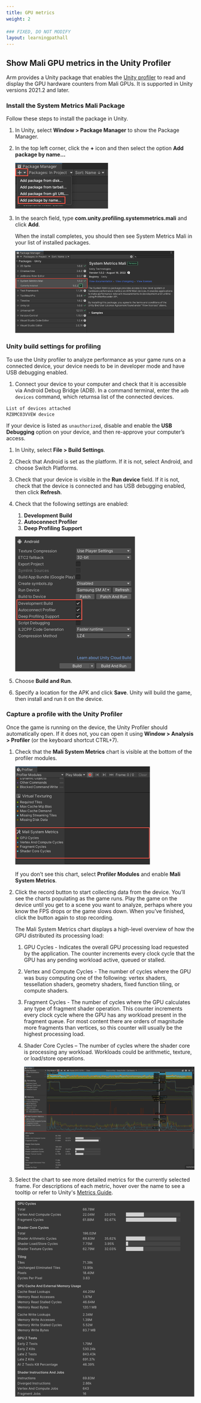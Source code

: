 ```yaml
---
title: GPU metrics
weight: 2

### FIXED, DO NOT MODIFY
layout: learningpathall
---
```


## Show Mali GPU metrics in the Unity Profiler 

Arm provides a Unity package that enables the [Unity profiler](https://unity.com/features/profiling) to read and display the GPU hardware counters from Mali GPUs. It is supported in Unity versions 2021.2 and later.

### Install the System Metrics Mali Package 

Follow these steps to install the package in Unity.

1. In Unity, select **Window > Package Manager** to show the Package Manager.
1. In the top left corner, click the **+** icon and then select the option **Add package by name…**

    ![Adding a Unity package by name](unity_add_package_by_name.png "Figure 1. Add a package by name")
1. In the search field, type **com.unity.profiling.systemmetrics.mali** and click **Add**.

    When the install completes, you should then see System Metrics Mali in your list of installed packages.

    ![Mali System Metrics in the Package Manager](unity_package_manager.png "Figure 2. Mali System Metrics package in the Package Manager")

### Unity build settings for profiling

To use the Unity profiler to analyze performance as your game runs on a connected device, your device needs to be in developer mode and have USB debugging enabled.

1. Connect your device to your computer and check that it is accessible via Android Debug Bridge (ADB). In a command terminal, enter the `adb devices` command, which returnsa list of the connected devices.

```
List of devices attached
RZ8MC03VVEW	device
```

If your device is listed as `unauthorized`, disable and enable the **USB Debugging** option on your device, and then re-approve your computer’s access.

1. In Unity, select **File > Build Settings**.
1. Check that Android is set as the platform. If it is not, select Android, and choose Switch Platforms.
1. Check that your device is visible in the **Run device** field. If it is not, check that the device is connected and has USB debugging enabled, then click **Refresh**.
1. Check that the following settings are enabled:
    1. **Development Build**
    1. **Autoconnect Profiler**
    1. **Deep Profiling Support**

    ![Unity build settings for profiling](unity_build_settings.png "Figure 3. Unity build settings for profiling")

1. Choose **Build and Run**.
1. Specify a location for the APK and click **Save**. Unity will build the game, then install and run it on the device.

### Capture a profile with the Unity Profiler

Once the game is running on the device, the Unity Profiler should automatically open. If it does not, you can open it using **Window > Analysis > Profiler** (or the keyboard shortcut CTRL+7).

1. Check that the **Mali System Metrics** chart is visible at the bottom of the profiler modules.

     ![Unity Profiler modules](unity_profiler_modules.png "Figure 4. Unity Profiler modules")

    If you don’t see this chart, select **Profiler Modules** and enable **Mali System Metrics**.

1. Click the record button to start collecting data from the device. You’ll see the charts populating as the game runs. Play the game on the device until you get to a scene you want to analyze, perhaps where you know the FPS drops or the game slows down. When you’ve finished, click the button again to stop recording.

    The Mali System Metrics chart displays a high-level overview of how the GPU distributed its processing load:

     1. GPU Cycles - Indicates the overall GPU processing load requested by the application. The counter increments every clock cycle that the GPU has any pending workload active, queued or stalled.

    1. Vertex and Compute Cycles - The number of cycles where the GPU was busy computing one of the following: vertex shaders, tessellation shaders, geometry shaders, fixed function tiling, or compute shaders.
    
    1. Fragment Cycles - The number of cycles where the GPU calculates any type of fragment shader operation. This counter increments every clock cycle where the GPU has any workload present in the fragment queue. For most content there are orders of magnitude more fragments than vertices, so this counter will usually be the highest processing load.
    
    1. Shader Core Cycles – The number of cycles where the shader core is processing any workload. Workloads could be arithmetic, texture, or load/store operations.

        ![Mali System Metrics in the Unity Profiler](unity_mali_system_metrics.png "Figure 5. Mali System Metrics in the Unity Profiler")

1. Select the chart to see more detailed metrics for the currently selected frame. For descriptions of each metric, hover over the name to see a tooltip or refer to Unity's [Metrics Guide](https://docs.unity3d.com/Packages/com.unity.profiling.systemmetrics.mali@1.0/manual/metrics-guide.html).

     ![Detailed GPU Metrics in the Unity Profiler](unity_mali_metrics_list.png "Figure 6. Detailed GPU Metrics in the Unity Profiler")
